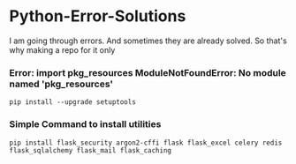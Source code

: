# Python-Error-Solutions
I am going through errors. And sometimes they are already solved. So that's why making a repo for it only
### Error: import pkg_resources ModuleNotFoundError: No module named 'pkg_resources'
```
pip install --upgrade setuptools
```
### Simple Command to install utilities
```
pip install flask_security argon2-cffi flask flask_excel celery redis flask_sqlalchemy flask_mail flask_caching
```
